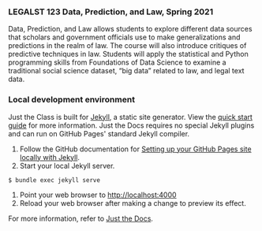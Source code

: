 ### LEGALST 123 Data, Prediction, and Law, Spring 2021

Data, Prediction, and Law allows students to explore different data sources that scholars and government officials use to make generalizations and predictions in the realm of law. The course will also introduce critiques of predictive techniques in law. Students will apply the statistical and Python programming skills from Foundations of Data Science to examine a traditional social science dataset, “big data” related to law, and legal text data.

### Local development environment

Just the Class is built for [Jekyll](https://jekyllrb.com), a static site generator. View the [quick start guide](https://jekyllrb.com/docs/) for more information. Just the Docs requires no special Jekyll plugins and can run on GitHub Pages' standard Jekyll compiler.

1. Follow the GitHub documentation for [Setting up your GitHub Pages site locally with Jekyll](https://help.github.com/en/articles/setting-up-your-github-pages-site-locally-with-jekyll).
1. Start your local Jekyll server.
```bash
$ bundle exec jekyll serve
```
1. Point your web browser to [http://localhost:4000](http://localhost:4000)
1. Reload your web browser after making a change to preview its effect.

For more information, refer to [Just the Docs](https://pmarsceill.github.io/just-the-docs/).
